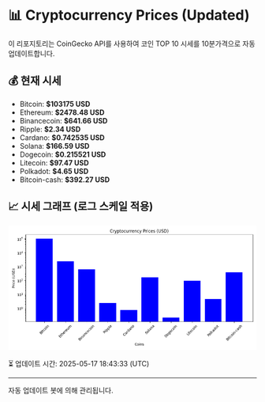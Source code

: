 
# 📊 Cryptocurrency Prices (Updated)

이 리포지토리는 CoinGecko API를 사용하여 코인 TOP 10 시세를 10분가격으로 자동 업데이트합니다.

## 💰 현재 시세
- Bitcoin: **$103175 USD**
- Ethereum: **$2478.48 USD**
- Binancecoin: **$641.66 USD**
- Ripple: **$2.34 USD**
- Cardano: **$0.742535 USD**
- Solana: **$166.59 USD**
- Dogecoin: **$0.215521 USD**
- Litecoin: **$97.47 USD**
- Polkadot: **$4.65 USD**
- Bitcoin-cash: **$392.27 USD**

## 📈 시세 그래프 (로그 스케일 적용)
![Crypto Prices](crypto_prices.png)

⏳ 업데이트 시간: 2025-05-17 18:43:33 (UTC)

---
자동 업데이트 봇에 의해 관리됩니다.

